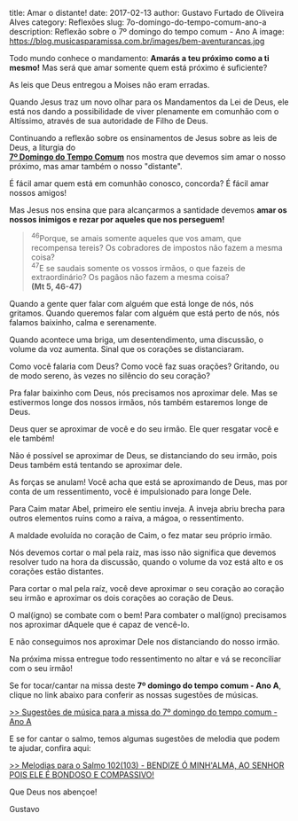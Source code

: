 ﻿title: Amar o distante!
date: 2017-02-13
author: Gustavo Furtado de Oliveira Alves
category: Reflexões
slug: 7o-domingo-do-tempo-comum-ano-a
description: Reflexão sobre o 7º domingo do tempo comum - Ano A
image: https://blog.musicasparamissa.com.br/images/bem-aventurancas.jpg


Todo mundo conhece o mandamento: 
**Amarás a teu próximo como a ti mesmo!**
Mas será que amar somente quem está próximo é suficiente?

As leis que Deus entregou a Moises não eram erradas.

Quando Jesus traz um novo olhar para os Mandamentos da Lei de Deus,
ele está nos dando a possibilidade de viver plenamente em comunhão com o Altíssimo,
através de sua autoridade de Filho de Deus.

Continuando a reflexão sobre os ensinamentos de Jesus sobre as leis de Deus, a liturgia do  
[**7º Domingo do Tempo Comum**](https://musicasparamissa.com.br/sugestoes-para/7o-domingo-do-tempo-comum-ano-a)
nos mostra que devemos sim amar o nosso próximo, mas amar também o nosso "distante".

É fácil amar quem está em comunhão conosco, concorda? É fácil amar nossos amigos!

Mas Jesus nos ensina que para alcançarmos a santidade devemos 
**amar os nossos inimigos e rezar por aqueles que nos perseguem!**

> <sup>46</sup>Porque, se amais somente aqueles que vos amam,
que recompensa tereis?
Os cobradores de impostos não fazem a mesma coisa?
<br/><sup>47</sup>E se saudais somente os vossos irmãos,
o que fazeis de extraordinário?
Os pagãos não fazem a mesma coisa?
<br/>**(Mt 5, 46-47)**

Quando a gente quer falar com alguém que está longe de nós, nós gritamos.
Quando queremos falar com alguém que está perto de nós, nós falamos baixinho, calma e serenamente.

Quando acontece uma briga, um desentendimento, uma discussão, o volume da voz aumenta.
Sinal que os corações se distanciaram.

Como você falaria com Deus? Como você faz suas orações?
Gritando, ou de modo sereno, às vezes no silêncio do seu coração?

Pra falar baixinho com Deus, nós precisamos nos aproximar dele.
Mas se estivermos longe dos nossos irmãos, nós também estaremos longe de Deus.

Deus quer se aproximar de você e do seu irmão. Ele quer resgatar você e ele também!

Não é possível se aproximar de Deus, se distanciando do seu irmão,
pois Deus também está tentando se aproximar dele.

As forças se anulam!
Você acha que está se aproximando de Deus, mas por conta de um ressentimento,
você é impulsionado para longe Dele.

Para Caim matar Abel, primeiro ele sentiu inveja.
A inveja abriu brecha para outros elementos ruins como a raiva, a mágoa, o ressentimento.

A maldade evoluída no coração de Caim, o fez matar seu próprio irmão.

Nós devemos cortar o mal pela raiz,
mas isso não significa que devemos resolver tudo na hora da discussão,
quando o volume da voz está alto e os corações estão distantes.

Para cortar o mal pela raíz, você deve aproximar o seu coração ao coração seu irmão
e aproximar os dois corações ao coração de Deus.

O mal(ígno) se combate com o bem!
Para combater o mal(ígno) precisamos nos aproximar dAquele que é capaz de vencê-lo.

E não conseguimos nos aproximar Dele nos distanciando do nosso irmão.
 
Na próxima missa entregue todo ressentimento no altar e vá se reconciliar com o seu irmão!

Se for tocar/cantar na missa deste **7º domingo do tempo comum - Ano A**,
clique no link abaixo para conferir as nossas sugestões de músicas.

[>> Sugestões de música para a missa do 7º domingo do tempo comum - Ano A](https://musicasparamissa.com.br/sugestoes-para/7o-domingo-do-tempo-comum-ano-a)

E se for cantar o salmo, temos algumas sugestões de melodia que podem te ajudar, confira aqui:

[>> Melodias para o Salmo 102(103) - BENDIZE Ó MINH'ALMA, AO SENHOR POIS ELE É BONDOSO E COMPASSIVO!](https://musicasparamissa.com.br/musicas-de/salmo-7o-domingo-do-tempo-comum-ano-a/)

Que Deus nos abençoe!

Gustavo
